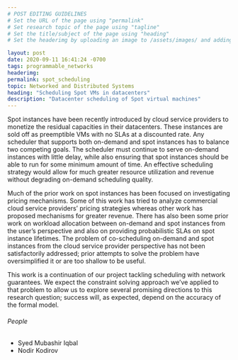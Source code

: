 ```yaml
---
# POST EDITING GUIDELINES
# Set the URL of the page using "permalink"
# Set research topic of the page using "tagline"
# Set the title/subject of the page using "heading"
# Set the headerimg by uploading an image to /assets/images/ and adding the URL to "headerimg"

layout: post
date: 2020-09-11 16:41:24 -0700
tags: programmable_networks
headerimg:
permalink: spot_scheduling
topic: Networked and Distributed Systems
heading: "Scheduling Spot VMs in datacenters"
description: "Datacenter scheduling of Spot virtual machines"
---
```

<!-- Project Overview section -->
<div class="container-fluid bg-gray my-5 py-5">
    <div class="container pt-4">
	<P>
Spot instances have been recently introduced by cloud service
providers to monetize the residual capacities in their
datacenters. These instances are sold off as preemptible VMs with no
SLAs at a discounted rate. Any scheduler that supports both on-demand
and spot instances has to balance two competing goals. The scheduler
must continue to serve on-demand instances with little delay, while
also ensuring that spot instances should be able to run for some
minimum amount of time. An effective scheduling strategy would allow
for much greater resource utilization and revenue without degrading
on-demand scheduling quality.
  </P>
  <p>
Much of the prior work on spot instances has been focused on
investigating pricing mechanisms. Some of this work has tried to
analyze commercial cloud service providers’ pricing strategies whereas
other work has proposed mechanisms for greater revenue. There has also
been some prior work on workload allocation between on-demand and spot
instances from the user’s perspective and also on providing
probabilistic SLAs on spot instance lifetimes. The problem of
co-scheduling on-demand and spot instances from the cloud service
provider perspective has not been satisfactorily addressed; prior
attempts to solve the problem have oversimplified it or are too
shallow to be useful.
  </p>
<p>
This work is a continuation of our project tackling scheduling with
network guarantees. We expect the constraint solving approach we’ve
applied to that problem to allow us to explore several promising
directions to this research question; success will, as expected,
depend on the accuracy of the formal model.
</p>
    </div>
</div>
<!-- /Project Overview section -->
<!-- Project Details and Additional Info -->
<!-- /Project Details and Additional Info -->
<div class="container">
    <h6>People</h6>
        <ul>
 	<li>Syed Mubashir Iqbal</li>
	<li>Nodir Kodirov</li>
        </ul>
</div>
